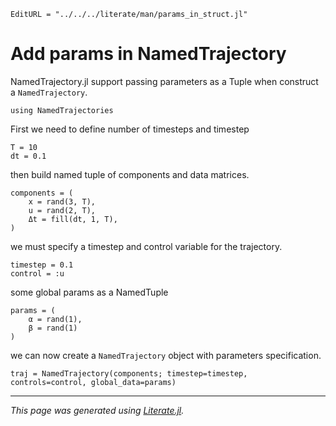 ```@meta
EditURL = "../../../literate/man/params_in_struct.jl"
```

# Add params in NamedTrajectory

NamedTrajectory.jl support passing parameters as a Tuple when construct a `NamedTrajectory`.

````@example params_in_struct
using NamedTrajectories
````

First we need to define number of timesteps and timestep

````@example params_in_struct
T = 10
dt = 0.1
````

then build named tuple of components and data matrices.

````@example params_in_struct
components = (
    x = rand(3, T),
    u = rand(2, T),
    Δt = fill(dt, 1, T),
)
````

we must specify a timestep and control variable for the trajectory.

````@example params_in_struct
timestep = 0.1
control = :u
````

some global params as a NamedTuple

````@example params_in_struct
params = (
    α = rand(1),
    β = rand(1)
)
````

we can now create a `NamedTrajectory` object with parameters specification.

````@example params_in_struct
traj = NamedTrajectory(components; timestep=timestep, controls=control, global_data=params)
````

---

*This page was generated using [Literate.jl](https://github.com/fredrikekre/Literate.jl).*

